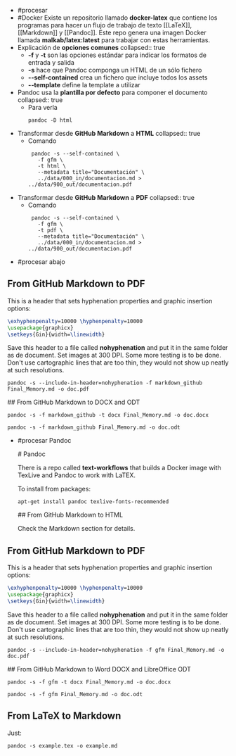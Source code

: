 - #procesar
- #Docker Existe un repositorio llamado **docker-latex** que contiene los programas para hacer un flujo de trabajo de texto [[LaTeX]], [[Markdown]] y [[Pandoc]]. Este repo genera una imagen Docker llamada **malkab/latex:latest** para trabajar con estas herramientas.
- Explicación de **opciones comunes**
  collapsed:: true
  - **-f** y **-t** son las opciones estándar para indicar los formatos de entrada y salida
  - **-s** hace que Pandoc componga un HTML de un sólo fichero
  - **--self-contained** crea un fichero que incluye todos los assets
  - **--template** define la template a utilizar
- Pandoc usa la **plantilla por defecto** para componer el documento
  collapsed:: true
  - Para verla
    ```Shell
    pandoc -D html
    ```
- Transformar desde **GitHub Markdown** a **HTML**
  collapsed:: true
  - Comando
    ```Shell
     pandoc -s --self-contained \
       -f gfm \
       -t html \
       --metadata title="Documentación" \
       ../data/000_in/documentacion.md > ../data/900_out/documentacion.pdf
    ```
- Transformar desde **GitHub Markdown** a **PDF**
  collapsed:: true
  - Comando
    ```Shell
     pandoc -s --self-contained \
       -f gfm \
       -t pdf \
       --metadata title="Documentación" \
       ../data/000_in/documentacion.md > ../data/900_out/documentacion.pdf
    ```
- #procesar abajo
## From GitHub Markdown to PDF

This is a header that sets hyphenation properties and graphic insertion options:

```LaTeX
\exhyphenpenalty=10000 \hyphenpenalty=10000
\usepackage{graphicx}
\setkeys{Gin}{width=\linewidth}
```

Save this header to a file called __nohyphenation__ and put it in the same folder as de document. Set images at 300 DPI. Some more testing is to be done. Don't use cartographic lines that are too thin, they would not show up neatly at such resolutions.

```Shell
pandoc -s --include-in-header=nohyphenation -f markdown_github Final_Memory.md -o doc.pdf
```



## From GitHub Markdown to DOCX and ODT

```Shell
pandoc -s -f markdown_github -t docx Final_Memory.md -o doc.docx

pandoc -s -f markdown_github Final_Memory.md -o doc.odt
```
- #procesar Pandoc
  
  # Pandoc
  
  There is a repo called **text-workflows** that builds a Docker image with TexLive and Pandoc to work with LaTEX.
  
  To install from packages:
  
  ```Shell
  apt-get install pandoc texlive-fonts-recommended
  ```
  
  
  ## From GitHub Markdown to HTML
  
  Check the Markdown section for details.
## From GitHub Markdown to PDF

This is a header that sets hyphenation properties and graphic insertion options:

```LaTeX
\exhyphenpenalty=10000 \hyphenpenalty=10000
\usepackage{graphicx}
\setkeys{Gin}{width=\linewidth}
```

Save this header to a file called __nohyphenation__ and put it in the same folder as de document. Set images at 300 DPI. Some more testing is to be done. Don't use cartographic lines that are too thin, they would not show up neatly at such resolutions.

```Shell
pandoc -s --include-in-header=nohyphenation -f gfm Final_Memory.md -o doc.pdf
```


## From GitHub Markdown to Word DOCX and LibreOffice ODT

```Shell
pandoc -s -f gfm -t docx Final_Memory.md -o doc.docx

pandoc -s -f gfm Final_Memory.md -o doc.odt
```
## From LaTeX to Markdown

Just:

```Shell
pandoc -s example.tex -o example.md
```